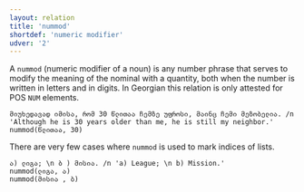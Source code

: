 ```yaml
---
layout: relation
title: 'nummod'
shortdef: 'numeric modifier'
udver: '2'
---
```


A `nummod` (numeric modifier of a noun) is any number phrase that serves to modify the meaning of the nominal with a quantity, both when the number is written in letters and in digits. In Georgian this relation is only attested for POS <code>NUM</code> elements. 

~~~ sdparse
მიუხედავად იმისა, რომ 30 წლითაა ჩემზე უფროსი, მაინც ჩემი მეზობელია. /n 'Although he is 30 years older than me, he is still my neighbor.'
nummod(წლითაა, 30)
~~~

There are very few cases where <code>nummod</code> is used to mark indices of lists.

~~~ sdparse
ა) ლიგა; \n ბ ) მისია. /n 'a) League; \n b) Mission.'
nummod(ლიგა, ა)
nummod(მისია , ბ)
~~~
